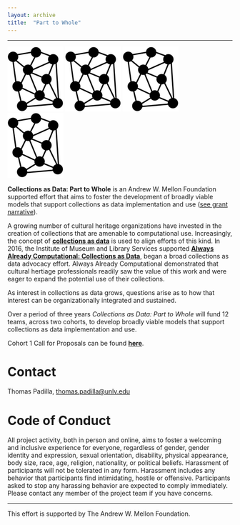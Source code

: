 ```yaml
---
layout: archive
title:  "Part to Whole"
---
```

---

![network](images/network.png) ![network](images/network.png) ![network](images/network.png) ![network](images/network.png)

**Collections as Data: Part to Whole** is an Andrew W. Mellon Foundation supported effort that aims to foster the development of broadly viable models that support collections as data implementation and use ([see grant narrative](https://github.com/collectionsasdata/collectionsasdata.github.io/blob/master/part2whole/cad_part2whole_narrative.pdf)). 

A growing number of cultural heritage organizations have invested in the creation of collections that are amenable to computational use. Increasingly, the concept of [**collections as data**](https://collectionsasdata.github.io/statement/) is used to align efforts of this kind. In 2016, the Institute of Museum and Library Services supported [**Always Already Computational: Collections as Data**](https://collectionsasdata.github.io/), began a broad collections as data advocacy effort. Always Already Computational demonstrated that cultural hertiage professionals readily saw the value of this work and were eager to expand the potential use of their collections. 

As interest in collections as data grows, questions arise as to how that interest can be organizationally integrated and sustained. 

Over a period of three years *Collections as Data: Part to Whole* will fund 12 teams, across two cohorts, to develop broadly viable models that support collections as data implementation and use. 

Cohort 1 Call for Proposals can be found [**here**]().
 
# Contact  

Thomas Padilla, <thomas.padilla@unlv.edu>

# Code of Conduct

All project activity, both in person and online, aims to foster a welcoming and inclusive experience for everyone, regardless of gender, gender identity and expression, sexual orientation, disability, physical appearance, body size, race, age, religion, nationality, or political beliefs. Harassment of participants will not be tolerated in any form. Harassment includes any behavior that participants find intimidating, hostile or offensive. Participants asked to stop any harassing behavior are expected to comply immediately. Please contact any member of the project team if you have concerns.

---
This effort is supported by The Andrew W. Mellon Foundation.   
